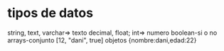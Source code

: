 # tipos de datos 

string, text, varchar=> texto
decimal, float; int=> numero
boolean-si o no
arrays-conjunto [12, "dani", true]
objetos {nombre:dani,edad:22}